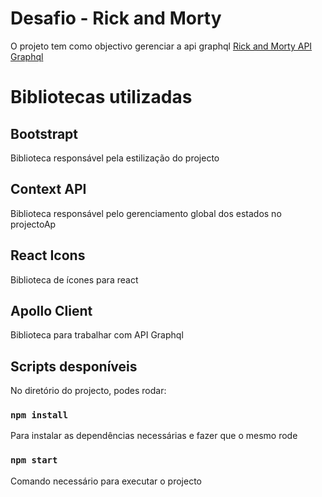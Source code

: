 
# Desafio - Rick and Morty

O projeto tem como objectivo gerenciar a api graphql [Rick and Morty API Graphql](https://rickandmortyapi.com/graphql)


# Bibliotecas utilizadas

## Bootstrapt

Biblioteca responsável pela estilização do projecto

## Context API

Biblioteca responsável pelo gerenciamento global dos estados no projectoAp

## React Icons

Biblioteca de ícones para react

## Apollo Client

Biblioteca para trabalhar com API Graphql

## Scripts desponíveis

No diretório do projecto, podes rodar:

### `npm install`

Para instalar as dependências necessárias e fazer que o mesmo rode

### `npm start`

Comando necessário para executar o projecto

